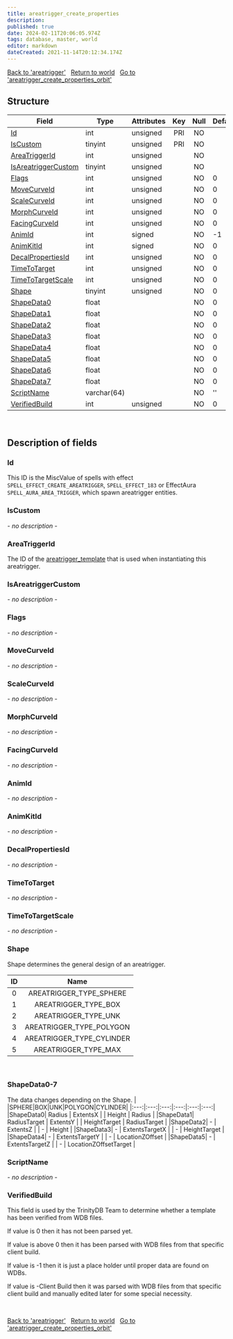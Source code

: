 ```yaml
---
title: areatrigger_create_properties
description: 
published: true
date: 2024-02-11T20:06:05.974Z
tags: database, master, world
editor: markdown
dateCreated: 2021-11-14T20:12:34.174Z
---
```


<a href="https://trinitycore.info/en/database/master/world/areatrigger" class="mt-5 v-btn v-btn--depressed v-btn--flat v-btn--outlined theme--light v-size--default darkblue--text text--lighten-3"><span class="v-btn__content"><i aria-hidden="true" class="v-icon notranslate v-icon--left mdi mdi-arrow-left theme--light"></i><span>Back to 'areatrigger'</span></span></a>&nbsp;&nbsp;&nbsp;<a href="https://trinitycore.info/en/database/master/world/home" class="mt-5 v-btn v-btn--depressed v-btn--flat v-btn--outlined theme--light v-size--default darkblue--text text--lighten-3"><span class="v-btn__content"><i aria-hidden="true" class="v-icon notranslate v-icon--left mdi mdi-home-outline theme--light"></i><span>Return to world</span></span></a>&nbsp;&nbsp;&nbsp;<a href="https://trinitycore.info/en/database/master/world/areatrigger_create_properties_orbit" class="mt-5 v-btn v-btn--depressed v-btn--flat v-btn--outlined theme--light v-size--default darkblue--text text--lighten-3"><span class="v-btn__content"><span>Go to 'areatrigger_create_properties_orbit'</span><i aria-hidden="true" class="v-icon notranslate v-icon--right mdi mdi-arrow-right theme--light"></i></span></a>

## Structure

| Field | Type | Attributes | Key | Null | Default | Extra | Comment |
| --- | --- | --- | :---: | :---: | --- | --- | --- |
| [Id](#id) | int | unsigned | PRI | NO |  |  |  |
| [IsCustom](#iscustom) | tinyint | unsigned | PRI | NO |  |  |  |
| [AreaTriggerId](#areatriggerid) | int | unsigned |  | NO |  |  |  |
| [IsAreatriggerCustom](#isareatriggercustom) | tinyint | unsigned |  | NO |  |  |  |
| [Flags](#flags) | int | unsigned |  | NO | 0 |  |  |
| [MoveCurveId](#movecurveid) | int | unsigned |  | NO | 0 |  |  |
| [ScaleCurveId](#scalecurveid) | int | unsigned |  | NO | 0 |  |  |
| [MorphCurveId](#morphcurveid) | int | unsigned |  | NO | 0 |  |  |
| [FacingCurveId](#facingcurveid) | int | unsigned |  | NO | 0 |  |  |
| [AnimId](#animid) | int | signed |  | NO | -1 |  |  |
| [AnimKitId](#animkitid) | int | signed |  | NO | 0 |  |  |
| [DecalPropertiesId](#decalpropertiesid) | int | unsigned |  | NO | 0 |  |  |
| [TimeToTarget](#timetotarget) | int | unsigned |  | NO | 0 |  |  |
| [TimeToTargetScale](#timetotargetscale) | int | unsigned |  | NO | 0 |  |  |
| [Shape](#shape) | tinyint | unsigned |  | NO | 0 |  |  |
| [ShapeData0](#shapedata0-7) | float |  |  | NO | 0 |  |  |
| [ShapeData1](#shapedata0-7) | float |  |  | NO | 0 |  |  |
| [ShapeData2](#shapedata0-7) | float |  |  | NO | 0 |  |  |
| [ShapeData3](#shapedata0-7) | float |  |  | NO | 0 |  |  |
| [ShapeData4](#shapedata0-7) | float |  |  | NO | 0 |  |  |
| [ShapeData5](#shapedata0-7) | float |  |  | NO | 0 |  |  |
| [ShapeData6](#shapedata0-7) | float |  |  | NO | 0 |  |  |
| [ShapeData7](#shapedata0-7) | float |  |  | NO | 0 |  |  |
| [ScriptName](#scriptname) | varchar(64) |  |  | NO | '' |  |  |
| [VerifiedBuild](#verifiedbuild) | int | unsigned |  | NO | 0 |  |  |
&nbsp;
## Description of fields

### Id
This ID is the MiscValue of spells with effect `SPELL_EFFECT_CREATE_AREATRIGGER`, `SPELL_EFFECT_183` or EffectAura `SPELL_AURA_AREA_TRIGGER`, which spawn areatrigger entities.
&nbsp;

### IsCustom
*- no description -*
&nbsp;

### AreaTriggerId
The ID of the [areatrigger_template](/database/master/world/areatrigger_template) that is used when instantiating this areatrigger.
&nbsp;

### IsAreatriggerCustom
*- no description -*
&nbsp;

### Flags
*- no description -*
&nbsp;

### MoveCurveId
*- no description -*
&nbsp;

### ScaleCurveId
*- no description -*
&nbsp;

### MorphCurveId
*- no description -*
&nbsp;

### FacingCurveId
*- no description -*
&nbsp;

### AnimId
*- no description -*
&nbsp;

### AnimKitId
*- no description -*
&nbsp;

### DecalPropertiesId
*- no description -*
&nbsp;

### TimeToTarget
*- no description -*
&nbsp;

### TimeToTargetScale
*- no description -*
&nbsp;

### Shape
Shape determines the general design of an areatrigger.

|ID|Name|
|:---:|:---: |
|0|AREATRIGGER_TYPE_SPHERE|
|1|AREATRIGGER_TYPE_BOX|
|2|AREATRIGGER_TYPE_UNK|
|3|AREATRIGGER_TYPE_POLYGON|
|4|AREATRIGGER_TYPE_CYLINDER|
|5|AREATRIGGER_TYPE_MAX|
&nbsp;

### ShapeData0-7
The data changes depending on the Shape.
| |SPHERE|BOX|UNK|POLYGON|CYLINDER|
|:---:|:---:|:---:|:---:|:---:|:---:|
|ShapeData0| Radius | ExtentsX | | Height | Radius |
|ShapeData1| RadiusTarget | ExtentsY | | HeightTarget | RadiusTarget |
|ShapeData2| - | ExtentsZ | | - | Height |
|ShapeData3| - | ExtentsTargetX | | - | HeightTarget |
|ShapeData4| - | ExtentsTargetY | | - | LocationZOffset |
|ShapeData5| - | ExtentsTargetZ | | - | LocationZOffsetTarget |
&nbsp;

### ScriptName
*- no description -*
&nbsp;

### VerifiedBuild
This field is used by the TrinityDB Team to determine whether a template has been verified from WDB files.

If value is 0 then it has not been parsed yet.

If value is above 0 then it has been parsed with WDB files from that specific client build.

If value is -1 then it is just a place holder until proper data are found on WDBs.

If value is -Client Build then it was parsed with WDB files from that specific client build and manually edited later for some special necessity.

&nbsp;

<a href="https://trinitycore.info/en/database/master/world/areatrigger" class="mt-5 v-btn v-btn--depressed v-btn--flat v-btn--outlined theme--light v-size--default darkblue--text text--lighten-3"><span class="v-btn__content"><i aria-hidden="true" class="v-icon notranslate v-icon--left mdi mdi-arrow-left theme--light"></i><span>Back to 'areatrigger'</span></span></a>&nbsp;&nbsp;&nbsp;<a href="https://trinitycore.info/en/database/master/world/home" class="mt-5 v-btn v-btn--depressed v-btn--flat v-btn--outlined theme--light v-size--default darkblue--text text--lighten-3"><span class="v-btn__content"><i aria-hidden="true" class="v-icon notranslate v-icon--left mdi mdi-home-outline theme--light"></i><span>Return to world</span></span></a>&nbsp;&nbsp;&nbsp;<a href="https://trinitycore.info/en/database/master/world/areatrigger_create_properties_orbit" class="mt-5 v-btn v-btn--depressed v-btn--flat v-btn--outlined theme--light v-size--default darkblue--text text--lighten-3"><span class="v-btn__content"><span>Go to 'areatrigger_create_properties_orbit'</span><i aria-hidden="true" class="v-icon notranslate v-icon--right mdi mdi-arrow-right theme--light"></i></span></a>
